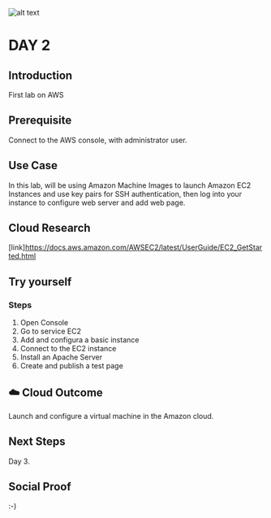 
![alt text](https://github.com/jcmc72/100DaysOfCloud/blob/f5af3c2e667727b1a0c63d39b533a5e80a448a53/Journey/002/ec2-logo.png)

# DAY 2

## Introduction
First lab on AWS

## Prerequisite
Connect to the AWS console, with administrator user.

## Use Case
In this lab, will be using Amazon Machine Images to launch Amazon EC2 Instances and use key pairs for SSH authentication, then log into your instance to configure web server and add web page.

## Cloud Research
[link]https://docs.aws.amazon.com/AWSEC2/latest/UserGuide/EC2_GetStarted.html

## Try yourself
### Steps
1. Open Console
2. Go to service EC2
3. Add and configura a basic instance
4. Connect to the EC2 instance
5. Install an Apache Server
6. Create and publish a test page

## ☁️ Cloud Outcome
Launch and configure a virtual machine in the Amazon cloud.

## Next Steps
Day 3.

## Social Proof

:-)
